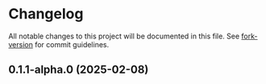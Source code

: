 # Changelog

All notable changes to this project will be documented in this file. See
[fork-version](https://github.com/eglavin/fork-version) for commit guidelines.

## 0.1.1-alpha.0 (2025-02-08)
